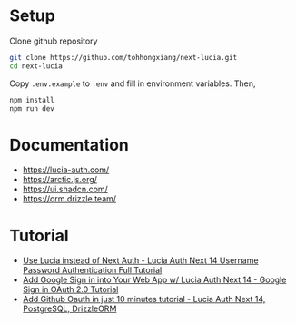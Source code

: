 # Setup

Clone github repository

```sh
git clone https://github.com/tohhongxiang/next-lucia.git
cd next-lucia
```

Copy `.env.example` to `.env` and fill in environment variables. Then,

```sh
npm install
npm run dev
```

# Documentation

- https://lucia-auth.com/
- https://arctic.js.org/
- https://ui.shadcn.com/
- https://orm.drizzle.team/

# Tutorial

- [Use Lucia instead of Next Auth - Lucia Auth Next 14 Username Password Authentication Full Tutorial](https://www.youtube.com/watch?v=JIIy7VkiTqU)
- [Add Google Sign in into Your Web App w/ Lucia Auth Next 14 - Google Sign in OAuth 2.0 Tutorial](https://www.youtube.com/watch?v=H-msUYltDbs)
- [Add Github Oauth in just 10 minutes tutorial - Lucia Auth Next 14, PostgreSQL, DrizzleORM](https://www.youtube.com/watch?v=UdwP5ep7TH8)
